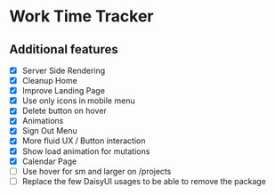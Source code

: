 # Work Time Tracker

## Additional features

- [x] Server Side Rendering
- [x] Cleanup Home
- [x] Improve Landing Page
- [x] Use only icons in mobile menu
- [x] Delete button on hover
- [x] Animations
- [x] Sign Out Menu
- [x] More fluid UX / Button interaction
- [x] Show load animation for mutations
- [x] Calendar Page
- [ ] Use hover for sm and larger on /projects
- [ ] Replace the few DaisyUI usages to be able to remove the package
